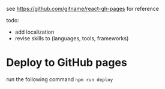 see https://github.com/gitname/react-gh-pages for reference

todo:
- add localization
- revise skills to (languages, tools, frameworks)

# Deploy to GitHub pages
run the following command
`npm run deploy`
